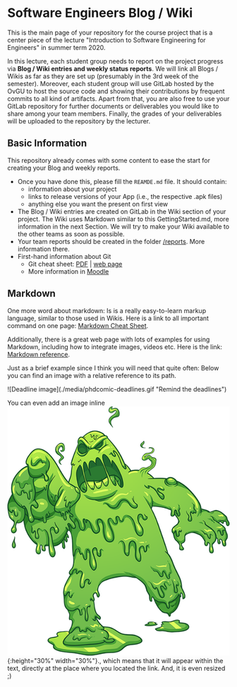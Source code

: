 # Software Engineers Blog / Wiki

This is the main page of your repository for the course project that is a center piece of the lecture "Introduction to Software Engineering for Engineers" in summer term 2020.

In this lecture, each student group needs to report on the project progress via **Blog / Wiki entries and weekly status reports**.
We will link all Blogs / Wikis as far as they are set up (presumably in the 3rd week of the semester).
Moreover, each student group will use GitLab hosted by the OvGU to host the source code and showing their contributions by frequent commits to all kind of artifacts.
Apart from that, you are also free to use your GitLab repository for further documents or deliverables you would like to share among your team members.
Finally, the grades of your deliverables will be uploaded to the repository by the lecturer.


## Basic Information
This repository already comes with some content to ease the start for creating your Blog and weekly reports.

* Once you have done this, please fill the `REAMDE.md` file. It should contain:
    * information about your project
    * links to release versions of your App (i.e., the respective .apk files)
    * anything else you want the present on first view
* The Blog / Wiki entries are created on GitLab in the Wiki section of your project. The Wiki uses Markdown similar to this GettingStarted.md, more information in the next Section. We  will try to make your Wiki available to the other teams as soon as possible.
* Your team reports should be created in the folder [/reports](./reports). More information there.
* First-hand information about Git
    * Git cheat sheet: [PDF](http://rogerdudler.github.io/git-guide/files/git_cheat_sheet.pdf) | [web page](http://rogerdudler.github.io/git-guide)
    * More information in [Moodle](https://elearning.ovgu.de/course/view.php?id=7289)

## Markdown

One more word about markdown: Is is a really easy-to-learn markup language, similar to those used in Wikis.
Here is a link to all important command on one page: [Markdown Cheat Sheet](http://packetlife.net/media/library/16/Markdown.pdf).

Additionally, there is a great web page with lots of examples for using Markdown, including how to integrate images, videos etc.
Here is the link: [Markdown reference](https://github.com/adam-p/markdown-here/wiki/Markdown-Cheatsheet).

Just as a brief example since I think you will need that quite often: Below you can find an image with a relative reference to its path.

<span align="center">
![Deadline image](./media/phdcomic-deadlines.gif "Remind the deadlines")
</span>

You can even add an image inline ![Deadline image](./media/blob.png "Beware of the Blob"){:height="30%" width="30%"}., which means that it will appear within the text, directly at the place where you located the link. And, it is even resized ;)
